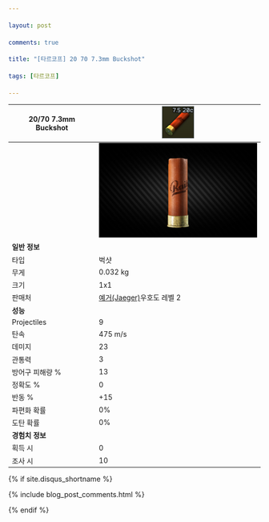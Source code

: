 ```yaml
---

layout: post

comments: true

title: "[타르코프] 20 70 7.3mm Buckshot"

tags: [타르코프]

---
```


|20/70 7.3mm Buckshot|![20/70 7.3mm Buckshot](/assets/image/tarkov/bullet/20x70BUCKSHOT.png)|
|--|--|
||![20/70 7.3mm Buckshot](/assets/image/tarkov/bullet/20x70BUCKSHOTIMAGE.png)|
|**일반 정보**|
|타입|벅샷|
|무게|0.032 kg|
|크기|1x1|
|판매처|[예거(Jaeger)](https://dndl93.github.io/_posts/2021-02-07-%ED%83%80%EB%A5%B4%EC%BD%94%ED%94%84-%EC%98%88%EA%B1%B0(Jaeger)/)우호도 레벨 2|
|**성능**|
|Projectiles|9|
|탄속|475 m/s|
|데미지|23|
|관통력|3|
|방어구 피해량 %|13|
|정확도 %|0|
|반동 %|+15|
|파편화 확률|0%|
|도탄 확률|0%|
|**경험치 정보**|
|획득 시|0|
|조사 시|10|

{% if site.disqus_shortname %}

<div class="comments">

  {% include blog_post_comments.html %}

</div>

{% endif %}

<div id="disqus_thread"></div>